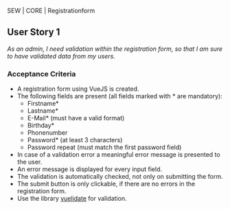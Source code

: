SEW | CORE | Registrationform

## User Story 1
*As an admin, I need validation within the registration form, so that I am sure to have validated data from my users.*

### Acceptance Criteria
- A registration form using VueJS is created.
- The following fields are present (all fields marked with * are mandatory):
  - Firstname*
  - Lastname*
  - E-Mail* (must have a valid format)
  - Birthday*
  - Phonenumber
  - Password* (at least 3 characters)
  - Password repeat (must match the first password field)  
- In case of a validation error a meaningful error message is presented to the user.
- An error message is displayed for every input field.
- The validation is automatically checked, not only on submitting the form.
- The submit button is only clickable, if there are no errors in the registration form.
- Use the library [vuelidate](https://vuelidate.js.org/) for validation.
